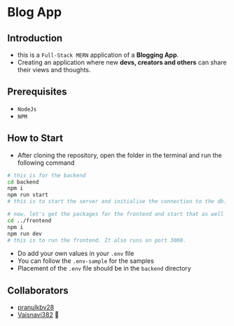 # Blog App

## Introduction

- this is a `Full-Stack MERN` application of a **Blogging App**.
- Creating an application where new **devs, creators and others** can share their views and thoughts.

## Prerequisites

- `NodeJs`
- `NPM`

## How to Start

- After cloning the repository, open the folder in the terminal and run the following command

```bash
# this is for the backend
cd backend
npm i
npm run start
# this is to start the server and initialise the connection to the db. The server is running on port 3000

# now, let's get the packages for the frontend and start that as well
cd ../frontend
npm i
npm run dev
# this is to run the frontend. It also runs on port 3000.
```

- Do add your own values in your `.env` file
- You can follow the `.env-sample` for the samples
- Placement of the `.env` file should be in the `backend` directory

## Collaborators

- [pranulkbv28](https://github.com/pranulkbv28)
- [Vaisnavi382](https://github.com/Vaisnavi382) 💖
